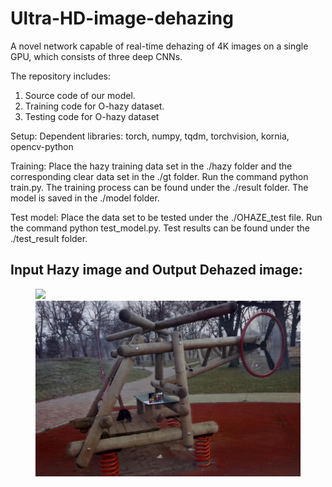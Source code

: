 # Ultra-HD-image-dehazing
A novel network capable of real-time dehazing of 4K images on a single GPU, which consists of three deep CNNs.

The repository includes:
1. Source code of our model.
2. Training code for O-hazy dataset.
3. Testing code for O-hazy dataset

Setup:
Dependent libraries:
torch, numpy, tqdm, torchvision, kornia, opencv-python


Training:
Place the hazy training data set in the ./hazy folder and the corresponding clear data set in the ./gt folder.
Run the command python train.py.
The training process can be found under the ./result folder.
The model is saved in the ./model folder.


Test model:
Place the data set to be tested under the ./OHAZE_test file.
Run the command python test_model.py.
Test results can be found under the ./test_result folder.

## Input Hazy image and Output Dehazed image:
<figure class="half">
    <img src="OHAZE_test/22_outdoor.jpg">
    <img src="test_result/22_outdoor_4.jpg">
</figure>

